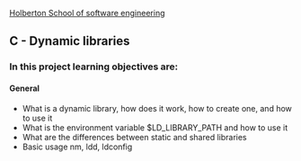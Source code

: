 [Holberton School of software engineering](https://www.holbertonschool.com)

## C - Dynamic libraries

### In this project learning objectives are:

#### General

- What is a dynamic library, how does it work, how to create one, and how to use it
- What is the environment variable $LD_LIBRARY_PATH and how to use it
- What are the differences between static and shared libraries
- Basic usage nm, ldd, ldconfig